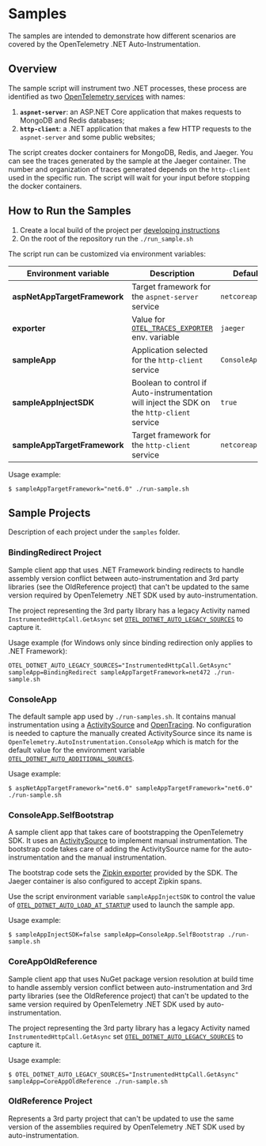 # Samples

The samples are intended to demonstrate how different scenarios are covered by
the OpenTelemetry .NET Auto-Instrumentation.

## Overview

The sample script will instrument two .NET processes, these process are identified
as two [OpenTelemetry services](https://github.com/open-telemetry/opentelemetry-specification/blob/d6bcc0cb072d8d6f6ced856f1f23c451648a3caa/specification/resource/semantic_conventions/README.md#service)
with names:

 1. **`aspnet-server`**: an ASP.NET Core application that makes requests to MongoDB and Redis databases;
 2. **`http-client`**: a .NET application that makes a few HTTP requests to the `aspnet-server` and some public websites;

The script creates docker containers for MongoDB, Redis, and Jaeger.
You can see the traces generated by the sample at the Jaeger container.
The number and organization of traces generated depends on the `http-client`
used in the specific run.
The script will wait for your input before stopping the docker containers.

## How to Run the Samples

 1. Create a local build of the project per [developing instructions](../docs/developing.md)
 2. On the root of the repository run the `./run_sample.sh`

The script run can be customized via environment variables:

| Environment variable | Description | Default |
|-|-|-|
| **aspNetAppTargetFramework** | Target framework for the `aspnet-server` service | `netcoreapp3.1` |
| **exporter** | Value for [`OTEL_TRACES_EXPORTER`](../docs/config.md#exporters) env. variable | `jaeger` |
| **sampleApp** | Application selected for the `http-client` service | `ConsoleApp` |
| **sampleAppInjectSDK** | Boolean to control if Auto-instrumentation will inject the SDK on the `http-client` service | `true` |
| **sampleAppTargetFramework** | Target framework for the `http-client` service | `netcoreapp3.1` |

Usage example:
```terminal
$ sampleAppTargetFramework="net6.0" ./run-sample.sh
```

## Sample Projects

Description of each project under the `samples` folder.

### BindingRedirect Project

Sample client app that uses .NET Framework binding redirects to handle assembly version conflict
between auto-instrumentation and 3rd party libraries (see the OldReference project)
that can't be updated to the same version required by OpenTelemetry .NET SDK used by auto-instrumentation.

The project representing the 3rd party library has a legacy Activity named `InstrumentedHttpCall.GetAsync`
set [`OTEL_DOTNET_AUTO_LEGACY_SOURCES`](../docs/config.md#customization) to capture it.

Usage example (for Windows only since binding redirection only applies to .NET Framework):
```terminal
OTEL_DOTNET_AUTO_LEGACY_SOURCES="InstrumentedHttpCall.GetAsync" sampleApp=BindingRedirect sampleAppTargetFramework=net472 ./run-sample.sh
```

### ConsoleApp

The default sample app used by `./run-samples.sh`. It contains manual instrumentation using a
[ActivitySource](https://docs.microsoft.com/en-us/dotnet/api/system.diagnostics.activitysource?view=net-6.0)
and [OpenTracing](https://opentracing.io/). No configuration is needed to capture the
manually created ActivitySource since its name is `OpenTelemetry.AutoInstrumentation.ConsoleApp` which
is match for the default value for the environment variable
[`OTEL_DOTNET_AUTO_ADDITIONAL_SOURCES`](../docs/config.md#customization).

Usage example:
```terminal
$ aspNetAppTargetFramework="net6.0" sampleAppTargetFramework="net6.0" ./run-sample.sh
```

### ConsoleApp.SelfBootstrap

A sample client app that takes care of bootstrapping the OpenTelemetry SDK. It uses an
[ActivitySource](https://docs.microsoft.com/en-us/dotnet/api/system.diagnostics.activitysource?view=net-6.0)
to implement manual instrumentation. The bootstrap code takes care of adding the ActivitySource name
for the auto-instrumentation and the manual instrumentation.

The bootstrap code sets the [Zipkin exporter](https://github.com/open-telemetry/opentelemetry-dotnet/blob/main/src/OpenTelemetry.Exporter.Zipkin/README.md)
provided by the SDK. The Jaeger container is also configured to accept Zipkin spans.

Use the script environment variable `sampleAppInjectSDK` to control the value of
[`OTEL_DOTNET_AUTO_LOAD_AT_STARTUP`](../docs/config.md#customization) used to launch
the sample app.

Usage example:
```terminal
$ sampleAppInjectSDK=false sampleApp=ConsoleApp.SelfBootstrap ./run-sample.sh
```

### CoreAppOldReference

Sample client app that uses NuGet package version resolution at build time to handle assembly version conflict
between auto-instrumentation and 3rd party libraries (see the OldReference project)
that can't be updated to the same version required by OpenTelemetry .NET SDK used by auto-instrumentation.

The project representing the 3rd party library has a legacy Activity named `InstrumentedHttpCall.GetAsync`
set [`OTEL_DOTNET_AUTO_LEGACY_SOURCES`](../docs/config.md#customization) to capture it.

Usage example:
```terminal
$ OTEL_DOTNET_AUTO_LEGACY_SOURCES="InstrumentedHttpCall.GetAsync" sampleApp=CoreAppOldReference ./run-sample.sh
```

### OldReference Project

Represents a 3rd party project that can't be updated to use the same version of the assemblies
required by OpenTelemetry .NET SDK used by auto-instrumentation.
